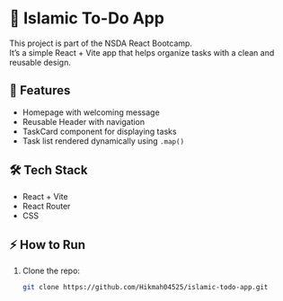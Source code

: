 # 🕌 Islamic To-Do App

This project is part of the NSDA React Bootcamp.  
It’s a simple React + Vite app that helps organize tasks with a clean and reusable design.  

## 🚀 Features
- Homepage with welcoming message  
- Reusable Header with navigation  
- TaskCard component for displaying tasks  
- Task list rendered dynamically using `.map()`  

## 🛠️ Tech Stack
- React + Vite  
- React Router  
- CSS  

## ⚡ How to Run
1. Clone the repo:
   ```bash
   git clone https://github.com/Hikmah04525/islamic-todo-app.git

